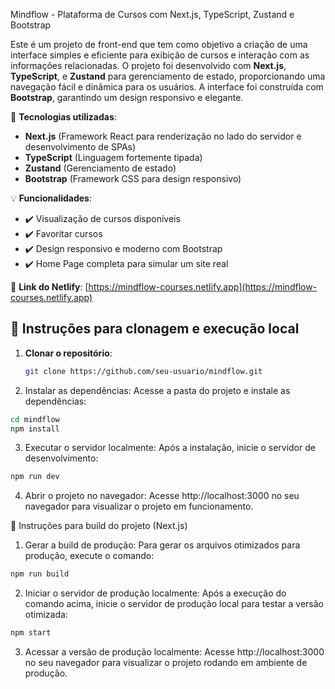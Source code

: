 Mindflow - Plataforma de Cursos com Next.js, TypeScript, Zustand e Bootstrap

Este é um projeto de front-end que tem como objetivo a criação de uma interface simples e eficiente para exibição de cursos e interação com as informações relacionadas. O projeto foi desenvolvido com **Next.js**, **TypeScript**, e **Zustand** para gerenciamento de estado, proporcionando uma navegação fácil e dinâmica para os usuários. A interface foi construída com **Bootstrap**, garantindo um design responsivo e elegante.

📌 **Tecnologias utilizadas**:
- **Next.js** (Framework React para renderização no lado do servidor e desenvolvimento de SPAs)
- **TypeScript** (Linguagem fortemente tipada)
- **Zustand** (Gerenciamento de estado)
- **Bootstrap** (Framework CSS para design responsivo)

💡 **Funcionalidades**:
- ✔️ Visualização de cursos disponíveis  
- ✔️ Favoritar cursos  
- ✔️ Design responsivo e moderno com Bootstrap  
- ✔️ Home Page completa para simular um site real  

🔗 **Link do Netlify**: [https://mindflow-courses.netlify.app](https://mindflow-courses.netlify.app)

## 🚀 Instruções para clonagem e execução local

1. **Clonar o repositório**:
   ```bash
   git clone https://github.com/seu-usuario/mindflow.git
2. Instalar as dependências: Acesse a pasta do projeto e instale as dependências:
  ```bash
  cd mindflow
  npm install
  ```
3. Executar o servidor localmente: Após a instalação, inicie o servidor de desenvolvimento:
  ```bash
  npm run dev
  ```
4. Abrir o projeto no navegador: Acesse http://localhost:3000 no seu navegador para visualizar o projeto em funcionamento.

🔧 Instruções para build do projeto (Next.js)
1. Gerar a build de produção: Para gerar os arquivos otimizados para produção, execute o comando:
 ```bash
npm run build
```
2. Iniciar o servidor de produção localmente: Após a execução do comando acima, inicie o servidor de produção local para testar a versão otimizada:
```bash
npm start
```
3. Acessar a versão de produção localmente: Acesse http://localhost:3000 no seu navegador para visualizar o projeto rodando em ambiente de produção.
